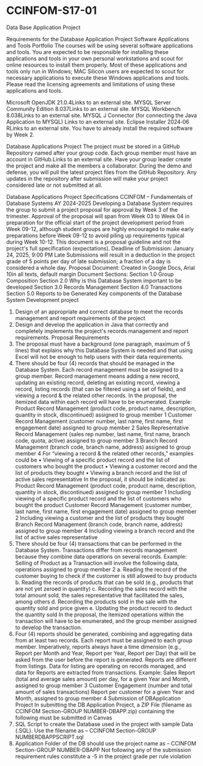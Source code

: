 # CCINFOM-S17-01
Data Base Application Project

Requirements for the Database Application Project
Software Applications and Tools Portfolio
The courses will be using several software applications and tools. You are expected to be responsible for installing these applications and tools in your own personal workstations and scout for online resources to install them properly. Most of these applications and tools only run in Windows; MAC Silicon users are expected to scout for necessary applications to execute these Windows applications and tools.
Please read the licensing agreements and limitations of using these applications and tools.

Microsoft OpenJDK 21.0.4Links to an external site.
MYSQL Server Community Edition 8.037Links to an external site.
MYSQL Workbench 8.038Links to an external site.
MYSQL J Connector (for connecting the Java Application to MYSQL) Links to an external site.
Eclipse Installer 2024‑06 RLinks to an external site.
You have to already install the required software by Week 2.

Database Applications Project
The project must be stored in a GitHub Repository named after your group code. Each group member must have an account in GitHub.Links to an external site. Have your group leader create the project and make all the members a collaborator. During the demo and defense, you will pull the latest project files from the GitHub Repository. Any updates in the repository after submission will make your project considered late or not submitted at all.



Database Applications Project Specifications
CCINFOM – Fundamentals of Database Systems AY 2024-2025
Developing a Database System requires the group to submit a project proposal for approval by Week 3 of the trimester. Approval of the proposal will span from Week 03 to Week 04
in preparation for the official start of the project development period from Week 09-12, although student groups are highly encouraged to make early preparations before Week 09-12
to avoid piling up requirements typical during Week 10-12. This document is a proposal guideline and not the project's full specification (expectations).
Deadline of Submission: January 24, 2025, 9:00 PM
Late Submissions will result in a deduction in the project grade of 5 points per day of late submission; a fraction of a
day is considered a whole day.
Proposal Document: Created in Google Docs, Arial 10in all texts, default
margin Document Sections: Section 1.0 Group Composition
Section 2.0 Why is this Database System important to be developed
Section 3.0 Records Management
Section 4.0 Transactions
Section 5.0 Reports to be Generated
Key components of the Database System Development project
1. Design of an appropriate and correct database to meet the records management and report requirements of the project
2. Design and develop the application in Java that correctly and completely implements the project's records management and
report requirements.
Proposal Requirements
1. The proposal must have a background (one paragraph, maximum of 5 lines) that explains why this Database System is needed and
that using Excel will not be enough to help users with their data requirements.
2. There should be four (4) records that should be managed in the Database System. Each record management must be assigned to a
group member. Record management means adding a new record, updating an existing record, deleting an existing record, viewing a
record, listing records (that can be filtered using a set of fields), and viewing a record & the related other records. In the proposal, the
itemized data within each record will have to be enumerated.
Example: Product Record Management (product code, product name, description, quantity in stock, discontinued) assigned to group member 1
Customer Record Management (customer number, last name, first name, first engagement date) assigned to group member 2
Sales Representative Record Management (sales rep number, last name, first name, branch code, quota, active) assigned to group member 3
Branch Record Management (branch code, branch name, address) assigned to group member 4
For “viewing a record & the related other records,” examples could be
• Viewing of a specific product record and the list of customers who bought the product
• Viewing a customer record and the list of products they bought
• Viewing a branch record and the list of active sales
representative In the proposal, it should be indicated as:
Product Record Management (product code, product name, description, quantity in stock, discontinued) assigned to group member 1
Including viewing of a specific product record and the list of customers who bought the product
Customer Record Management (customer number, last name, first name, first engagement date) assigned to group member 2
Including viewing a customer and the list of products they bought
Branch Record Management (branch code, branch name, address) assigned to group member 4
Including viewing a branch record and the list of active sales representative
3. There should be four (4) transactions that can be performed in the Database System. Transactions differ from records management
because they combine data operations on several records.
Example: Selling of Product as a Transaction will involve the following data, operations assigned to group member 2
a. Reading the record of the customer buying to check if the customer is still allowed to buy products
b. Reading the records of products that can be sold (e.g., products that are not yet zeroed in quantity)
c. Recording the sales record with the total amount sold, the sales representative that facilitated the sales, among others
d. Recording the products sold in the sale with the quantity sold and price given
e. Updating the product record to deduct the quantity sold
In the proposal, the itemized operations within the transaction will have to be enumerated, and the group member assigned to develop the transaction.
4. Four (4) reports should be generated, combining and aggregating data from at least two records. Each report must be assigned to each
group member. Imperatively, reports always have a time dimension (e.g., Report per Month and Year, Report per Year, Report per Day)
that will be asked from the user before the report is generated. Reports are different from listings. Data for listing are operating on
records managed, and data for Reports are extracted from transactions.
Example: Sales Report (total and average sales amount) per day, for a given Year and Month, assigned to group member 3
Customer Engagement (number and total amount of sales transactions) Report per customer for a given Year and Month, assigned to group member 4
Submission of DBApplication Project
In submitting the DB Application Project, a ZIP File (filename as CCINFOM Section-GROUP NUMBER-DBAPP.zip) containing the following must be submitted in
Canvas
1. SQL Script to create the Database used in the project with sample Data (.SQL). Use the filename as – CCINFOM Section-GROUP NUMBERDBAPPSCRIPT.sql
2. Application Folder of the DB should use the project name as – CCINFOM Section-GROUP NUMBER-DBAPP
Not following any of the submission requirement rules constitute a -5 in the project grade per rule violation
